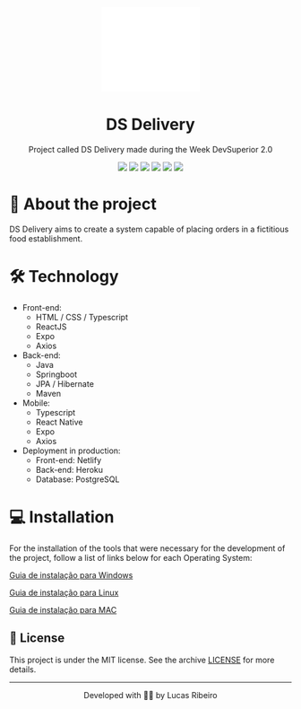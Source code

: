 <p align="center">
  <a href="https://sds2-lucasribeiro.netlify.app/">
    <img src="https://github.com/lucasmartinsribeiro/DS-Deliver/blob/main/front-web/src/Navbar/logo.svg" height="150" width="175" alt="Logo da DS Delivery" />
  </a>
</p>

<h1 align="center">DS Delivery</h1>
<p align="center">Project called DS Delivery made during the Week DevSuperior 2.0</p>

<p align="center">
  <img src="https://img.shields.io/static/v1?label=springboot&message=2.4.1&color=6AAD3D&style=flat-square&logo=spring"/>
  <img src="https://img.shields.io/static/v1?label=npm&message=6.14.9&color=C53534&style=flat-square&logo=npm"/>
  <img src="https://img.shields.io/static/v1?label=typescript&message=^4.1.3&color=2F74C0&style=flat-square&logo=typescript"/>
  <img src="https://img.shields.io/static/v1?label=react&message=^17.0.1&color=61D9FB&style=flat-square&logo=react"/>
  <img src="https://img.shields.io/static/v1?label=react-native&message=0.63.2&color=61D9FB&style=flat-square&logo=react"/>
  <img src="https://img.shields.io/static/v1?label=expo&message=40.0.0&color=F2F2F2&style=flat-square&logo=expo"/>
</p>

# 📖 About the project
<p>DS Delivery aims to create a system capable of placing orders in a fictitious food establishment.</p>

# 🛠 Technology

- Front-end:
  - HTML / CSS / Typescript
  - ReactJS
  - Expo
  - Axios
- Back-end:
  - Java
  - Springboot
  - JPA / Hibernate
  - Maven
- Mobile:
  - Typescript
  - React Native
  - Expo
  - Axios
- Deployment in production:
  - Front-end: Netlify
  - Back-end: Heroku
  - Database: PostgreSQL

# 💻 Installation
<p>For the installation of the tools that were necessary for the development of the project, follow a list of links below for each Operating System: </p>

[Guia de instalação para Windows](https://github.com/devsuperior/sds1/tree/master/ferramentas/windows)

[Guia de instalação para Linux](https://github.com/devsuperior/sds1/tree/master/ferramentas/linux)

[Guia de instalação para MAC](https://github.com/devsuperior/sds1/tree/master/ferramentas/mac)

## 📝 License

This project is under the MIT license. See the archive [LICENSE](LICENSE.md) for more details.

---

<p align="center">Developed with 👨‍💻 by Lucas Ribeiro</p>